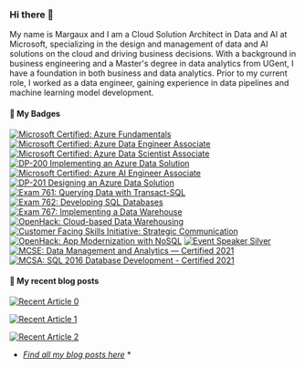 ### Hi there 👋
My name is Margaux and I am a Cloud Solution Architect in Data and AI at Microsoft, specializing in the design and management of data and AI solutions on the cloud and driving business decisions. With a background in business engineering and a Master's degree in data analytics from UGent, I have a foundation in both business and data analytics. Prior to my current role, I worked as a data engineer, gaining experience in data pipelines and machine learning model development.

#### 🌱 My Badges
<!--START_SECTION:badges-->
[![Microsoft Certified: Azure Fundamentals](https://images.credly.com/size/110x110/images/be8fcaeb-c769-4858-b567-ffaaa73ce8cf/image.png)](http://www.credly.com/badges/17746317-6850-4c6a-9f4f-1713a3cc903c "Microsoft Certified: Azure Fundamentals")
[![Microsoft Certified: Azure Data Engineer Associate](https://images.credly.com/size/110x110/images/61542181-0e8d-496c-a17c-3d4bf590eda1/azure-data-engineer-associate-600x600.png)](http://www.credly.com/badges/77a6942c-ee0e-4f7a-8b50-595e4592527d "Microsoft Certified: Azure Data Engineer Associate")
[![Microsoft Certified: Azure Data Scientist Associate](https://images.credly.com/size/110x110/images/5c8fca38-b0d2-49e5-9ad2-f3f8e79b327f/azure-data-scientist-associate-600x600.png)](http://www.credly.com/badges/cdf561ed-9ee6-463d-8e86-48a4997e93ec "Microsoft Certified: Azure Data Scientist Associate")
[![DP-200 Implementing an Azure Data Solution](https://images.credly.com/size/110x110/images/af626bbe-ed13-472f-9e72-d4808474acb5/exam-dp200-600x600.png)](http://www.credly.com/badges/073c3bd6-4e22-4825-9d74-5a45bcc864d9 "DP-200 Implementing an Azure Data Solution")
[![Microsoft Certified: Azure AI Engineer Associate](https://images.credly.com/size/110x110/images/61f56aa4-16fd-403c-90bc-1d90dba1fa99/image.png)](http://www.credly.com/badges/78c32678-64d5-4b19-93c9-866ccb5ea77b "Microsoft Certified: Azure AI Engineer Associate")
[![DP-201 Designing an Azure Data Solution](https://images.credly.com/size/110x110/images/c4671de2-68f7-4219-952d-2e955e25f453/exam-dp201-600x600.png)](http://www.credly.com/badges/9376dbff-7290-4274-a457-2bc7a4643e2a "DP-201 Designing an Azure Data Solution")
[![Exam 761: Querying Data with Transact-SQL](https://images.credly.com/size/110x110/images/85c76aaa-ffea-442a-8c0a-9c0589514d83/Querying_Data_with_Transact-SQL-01.png)](http://www.credly.com/badges/7df06e5e-fdf0-49e4-9bbb-15250c8a6793 "Exam 761: Querying Data with Transact-SQL")
[![Exam 762: Developing SQL Databases](https://images.credly.com/size/110x110/images/f0183871-6655-45c1-953d-9a8383d32932/Developing_SQL_Databases-01.png)](http://www.credly.com/badges/008ea468-4828-4325-a090-e9d9d4dc5e1c "Exam 762: Developing SQL Databases")
[![Exam 767: Implementing a Data Warehouse](https://images.credly.com/size/110x110/images/17e00076-e4aa-4e21-a7ca-671428e61567/Implementing_a_Data_Warehouse-01.png)](http://www.credly.com/badges/7905312c-0053-4e62-9505-8d5d0c44f289 "Exam 767: Implementing a Data Warehouse")
[![OpenHack: Cloud-based Data Warehousing](https://images.credly.com/size/110x110/images/3c27bae0-76fa-4b69-b7ac-907b4dfcf382/image.png)](http://www.credly.com/badges/b95dc1dc-e6ba-4f02-9828-3c92fd6a4653 "OpenHack: Cloud-based Data Warehousing")
[![Customer Facing Skills Initiative: Strategic Communication](https://images.credly.com/size/110x110/images/3da49662-4e0c-4120-9e86-7ad8f1f43c63/CFSI_Badge_Strategic_Communication.png)](http://www.credly.com/badges/e6174ecf-feb5-4a95-83b1-fe1a2eb12a18 "Customer Facing Skills Initiative: Strategic Communication")
[![OpenHack: App Modernization with NoSQL](https://images.credly.com/size/110x110/images/bfdead12-4686-4a31-a71f-d9771cec30a7/NoSQL.png)](http://www.credly.com/badges/8352fe7e-81cd-4886-a673-ba34e8415b5c "OpenHack: App Modernization with NoSQL")
[![Event Speaker Silver](https://images.credly.com/size/110x110/images/cf21f7eb-9bde-4f70-ab79-3e4afb5d8dfa/Event-Speaker-Silver.png)](http://www.credly.com/badges/6d8ce313-ea8c-43b0-bbf1-699ed155f04c "Event Speaker Silver")
[![MCSE: Data Management and Analytics — Certified 2021](https://images.credly.com/size/110x110/images/488561b5-b6d3-4a6b-9b2a-094bfbd84cff/MCSE-Data_Management_and_Analytics-600x600.png)](http://www.credly.com/badges/57ba0b01-a997-4af2-8feb-40d6e2a8b7ad "MCSE: Data Management and Analytics — Certified 2021")
[![MCSA: SQL 2016 Database Development - Certified 2021](https://images.credly.com/size/110x110/images/252a3123-bed6-41ca-99f5-9afc773f4493/MCSA-SQL_2016_Database_Development-600x600.png)](http://www.credly.com/badges/f86dabcb-7b9b-425a-86e0-05b94bbf683a "MCSA: SQL 2016 Database Development - Certified 2021")
<!--END_SECTION:badges-->

#### 📜 My recent blog posts
<!-- BLOG-POST-LIST:START -->
<a target="_blank" href="https://github-readme-medium-recent-article.vercel.app/medium/@margauxvanderplaetsen/0"><img src="https://github-readme-medium-recent-article.vercel.app/medium/@margauxvanderplaetsen/0" alt="Recent Article 0"> 

<a target="_blank" href="https://github-readme-medium-recent-article.vercel.app/medium/@margauxvanderplaetsen/1"><img src="https://github-readme-medium-recent-article.vercel.app/medium/@margauxvanderplaetsen/1" alt="Recent Article 1"> 

<a target="_blank" href="https://github-readme-medium-recent-article.vercel.app/medium/@margauxvanderplaetsen/2"><img src="https://github-readme-medium-recent-article.vercel.app/medium/@margauxvanderplaetsen/2" alt="Recent Article 2"> 
<!-- BLOG-POST-LIST:END -->
* *Find all my blog posts [here](https://medium.com/@margauxvanderplaetsen)* *
<!--
**margauxvp/margauxvp** is a ✨ _special_ ✨ repository because its `README.md` (this file) appears on your GitHub profile.

Here are some ideas to get you started:

- 🔭 I’m currently working on ...
- 🌱 I’m currently learning ...
- 👯 I’m looking to collaborate on ...
- 🤔 I’m looking for help with ...
- 💬 Ask me about ...
- 📫 How to reach me: ...
- 😄 Pronouns: ...
- ⚡ Fun fact: ...
-->

